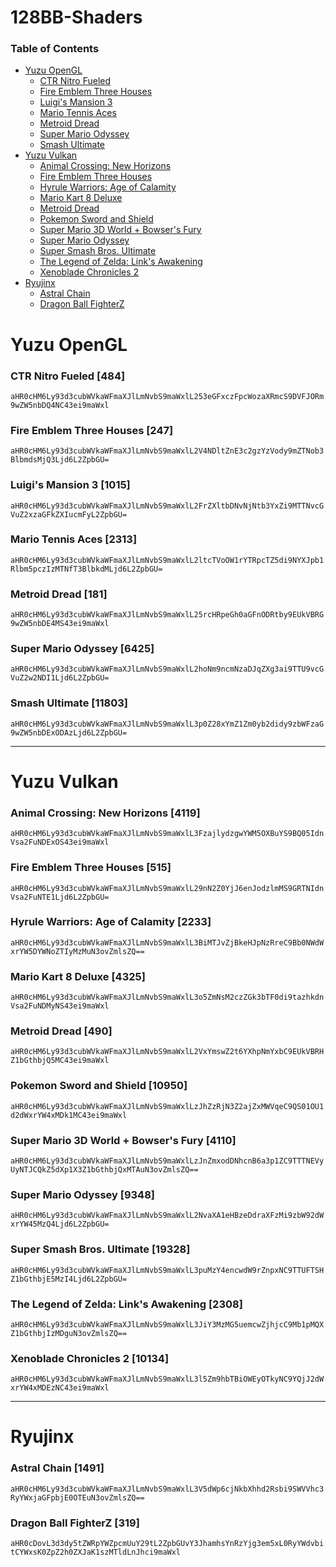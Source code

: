 # 128BB-Shaders
### Table of Contents

- [Yuzu OpenGL](#yuzu-opengl)
    + [CTR Nitro Fueled](#ctr-nitro-fueled--484-)
    + [Fire Emblem Three Houses](#fire-emblem-three-houses--247-)
    + [Luigi's Mansion 3](#luigi-s-mansion-3--1015-)
    + [Mario Tennis Aces](#mario-tennis-aces--2313-)
    + [Metroid Dread](#metroid-dread--181-)
    + [Super Mario Odyssey](#super-mario-odyssey--6425-)
    + [Smash Ultimate](#smash-ultimate--11803-)
- [Yuzu Vulkan](#yuzu-vulkan)
    + [Animal Crossing: New Horizons](#animal-crossing--new-horizons--4119-)
    + [Fire Emblem Three Houses](#fire-emblem-three-houses--515-)
    + [Hyrule Warriors: Age of Calamity](#hyrule-warriors--age-of-calamity--2233-)
    + [Mario Kart 8 Deluxe](#mario-kart-8-deluxe--4325-)
    + [Metroid Dread](#metroid-dread--490-)
    + [Pokemon Sword and Shield](#pokemon-sword-and-shield--10950-)
    + [Super Mario 3D World + Bowser's Fury](#super-mario-3d-world---bowser-s-fury--4110-)
    + [Super Mario Odyssey](#super-mario-odyssey--9348-)
    + [Super Smash Bros. Ultimate](#super-smash-bros-ultimate--19328-)
    + [The Legend of Zelda: Link's Awakening](#the-legend-of-zelda--link-s-awakening--2308-)
    + [Xenoblade Chronicles 2](#xenoblade-chronicles-2--10134-)
- [Ryujinx](#ryujinx)
    + [Astral Chain](#astral-chain--1491-)
    + [Dragon Ball FighterZ](#dragon-ball-fighterz--319-)


# Yuzu OpenGL
  ### CTR Nitro Fueled [484]
  `aHR0cHM6Ly93d3cubWVkaWFmaXJlLmNvbS9maWxlL253eGFxczFpcWozaXRmcS9DVFJORm9wZW5nbDQ4NC43ei9maWxl`
  ### Fire Emblem Three Houses [247]
  `aHR0cHM6Ly93d3cubWVkaWFmaXJlLmNvbS9maWxlL2V4NDltZnE3c2gzYzVody9mZTNob3BlbmdsMjQ3Ljd6L2ZpbGU=`
  ### Luigi's Mansion 3 [1015]
  `aHR0cHM6Ly93d3cubWVkaWFmaXJlLmNvbS9maWxlL2FrZXltbDNvNjNtb3YxZi9MTTNvcGVuZ2xzaGFkZXIucmFyL2ZpbGU=`
  ### Mario Tennis Aces [2313]
  `aHR0cHM6Ly93d3cubWVkaWFmaXJlLmNvbS9maWxlL2ltcTVoOW1rYTRpcTZ5di9NYXJpb1Rlbm5pczIzMTNfT3BlbkdMLjd6L2ZpbGU=`
  ### Metroid Dread [181]
  `aHR0cHM6Ly93d3cubWVkaWFmaXJlLmNvbS9maWxlL25rcHRpeGh0aGFnODRtby9EUkVBRG9wZW5nbDE4MS43ei9maWxl`
  ### Super Mario Odyssey [6425]
  `aHR0cHM6Ly93d3cubWVkaWFmaXJlLmNvbS9maWxlL2hoNm9ncmNzaDJqZXg3ai9TTU9vcGVuZ2w2NDI1Ljd6L2ZpbGU=`
  ### Smash Ultimate [11803]
  `aHR0cHM6Ly93d3cubWVkaWFmaXJlLmNvbS9maWxlL3p0Z28xYmZ1Zm0yb2didy9zbWFzaG9wZW5nbDExODAzLjd6L2ZpbGU=`
  
  * * *
  
# Yuzu Vulkan
  ### Animal Crossing: New Horizons [4119]
  `aHR0cHM6Ly93d3cubWVkaWFmaXJlLmNvbS9maWxlL3FzajlydzgwYWM5OXBuYS9BQ05IdnVsa2FuNDExOS43ei9maWxl`
  ### Fire Emblem Three Houses [515]
  `aHR0cHM6Ly93d3cubWVkaWFmaXJlLmNvbS9maWxlL29nN2Z0YjJ6enJodzlmMS9GRTNIdnVsa2FuNTE1Ljd6L2ZpbGU=`
  ### Hyrule Warriors: Age of Calamity [2233]
  `aHR0cHM6Ly93d3cubWVkaWFmaXJlLmNvbS9maWxlL3BiMTJvZjBkeHJpNzRreC9Bb0NWdWxrYW5DYWNoZTIyMzMuN3ovZmlsZQ==`
  ### Mario Kart 8 Deluxe [4325]
  `aHR0cHM6Ly93d3cubWVkaWFmaXJlLmNvbS9maWxlL3o5ZmNsM2czZGk3bTF0di9tazhkdnVsa2FuNDMyNS43ei9maWxl`
  ### Metroid Dread [490]
  `aHR0cHM6Ly93d3cubWVkaWFmaXJlLmNvbS9maWxlL2VxYmswZ2t6YXhpNmYxbC9EUkVBRHZ1bGthbjQ5MC43ei9maWxl`
  ### Pokemon Sword and Shield [10950]
  `aHR0cHM6Ly93d3cubWVkaWFmaXJlLmNvbS9maWxlLzJhZzRjN3Z2ajZxMWVqeC9QS01OU1d2dWxrYW4xMDk1MC43ei9maWxl`
  ### Super Mario 3D World + Bowser's Fury [4110]
  `aHR0cHM6Ly93d3cubWVkaWFmaXJlLmNvbS9maWxlLzJnZmxodDNhcnB6a3p1ZC9TTTNEVyUyNTJCQkZ5dXp1X3Z1bGthbjQxMTAuN3ovZmlsZQ==`
  ### Super Mario Odyssey [9348]
  `aHR0cHM6Ly93d3cubWVkaWFmaXJlLmNvbS9maWxlL2NvaXA1eHBzeDdraXFzMi9zbW92dWxrYW45MzQ4Ljd6L2ZpbGU=`
  ### Super Smash Bros. Ultimate [19328]
  `aHR0cHM6Ly93d3cubWVkaWFmaXJlLmNvbS9maWxlL3puMzY4encwdW9rZnpxNC9TTUFTSHZ1bGthbjE5MzI4Ljd6L2ZpbGU=`
  ### The Legend of Zelda: Link's Awakening [2308]
  `aHR0cHM6Ly93d3cubWVkaWFmaXJlLmNvbS9maWxlL3JiY3MzMG5uemcwZjhjcC9Mb1pMQXZ1bGthbjIzMDguN3ovZmlsZQ==`
  ### Xenoblade Chronicles 2 [10134]
  `aHR0cHM6Ly93d3cubWVkaWFmaXJlLmNvbS9maWxlL3l5Zm9hbTBiOWEyOTkyNC9YQjJ2dWxrYW4xMDEzNC43ei9maWxl`

  * * *
  
# Ryujinx

 ### Astral Chain [1491]
 `aHR0cHM6Ly93d3cubWVkaWFmaXJlLmNvbS9maWxlL3V5dWp6cjNkbXhhd2Rsbi9SWVVhc3RyYWxjaGFpbjE0OTEuN3ovZmlsZQ==`
 ### Dragon Ball FighterZ [319]
 `aHR0cDovL3d3dy5tZWRpYWZpcmUuY29tL2ZpbGUvY3JhamhsYnRzYjg3em5xL0RyYWdvbitCYWxsK0ZpZ2h0ZXJaK1szMTldLnJhci9maWxl`

